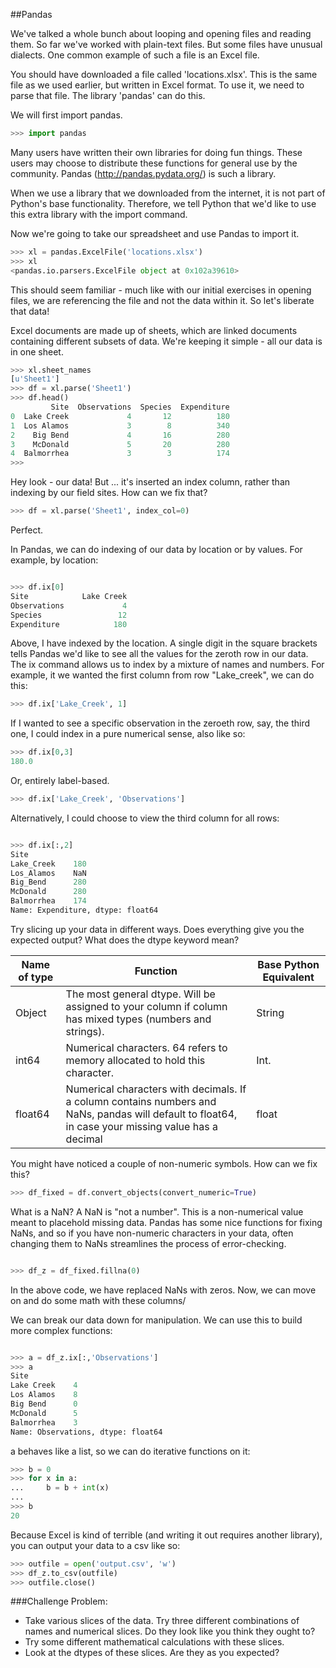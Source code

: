 ##Pandas

We've talked a whole bunch about looping and opening files and reading them. So far we've worked with plain-text files. But some files have unusual dialects. One common example of such a file is an Excel file.

You should have downloaded a file called 'locations.xlsx'. This is the same file as we used earlier, but written in Excel format. To use it, we need to parse that file. The library 'pandas' can do this.

We will first import pandas.

```python
>>> import pandas
```

Many users have written their own libraries for doing fun things. These users may choose to distribute these functions for general use by the community. Pandas (http://pandas.pydata.org/) is such a library.

When we use a library that we downloaded from the internet, it is not part of Python's base functionality. Therefore, we tell Python that we'd like to use this extra library with the import command.

Now we're going to take our spreadsheet and use Pandas to import it.

```python
>>> xl = pandas.ExcelFile('locations.xlsx')
>>> xl
<pandas.io.parsers.ExcelFile object at 0x102a39610>
```
This should seem familiar - much like with our initial exercises in opening files, we are referencing the file and not the data within it. So let's liberate that data!

Excel documents are made up of sheets, which are linked documents containing different subsets of data. We're keeping it simple - all our data is in one sheet.

```python
>>> xl.sheet_names
[u'Sheet1']
>>> df = xl.parse('Sheet1')
>>> df.head()
         Site  Observations  Species  Expenditure
0  Lake Creek             4       12          180
1  Los Alamos             3        8          340
2    Big Bend             4       16          280
3    McDonald             5       20          280
4  Balmorrhea             3        3          174
>>> 
```

Hey look - our data! But ... it's inserted an index column, rather than indexing by our field sites. How can we fix that?

```python
>>> df = xl.parse('Sheet1', index_col=0)
```

Perfect.

In Pandas, we can do indexing of our data by location or by values. For example, by location:

```python

>>> df.ix[0]
Site            Lake Creek
Observations             4
Species                 12
Expenditure            180

```

Above, I have indexed by the location. A single digit in the square brackets tells Pandas we'd like to see all the values for the zeroth row in our data. The ix command allows us to index by a mixture of names and numbers. For example, it we wanted the first column from row "Lake_creek", we can do this:

```python
>>> df.ix['Lake_Creek', 1]
```

If I wanted to see a specific observation in the zeroeth row, say, the third one, I could index in a pure numerical sense, also like so:

```python
>>> df.ix[0,3]
180.0
```

Or, entirely label-based.

```python
>>> df.ix['Lake_Creek', 'Observations']
```

Alternatively, I could choose to view the third column for all rows:

```python

>>> df.ix[:,2]
Site
Lake_Creek    180
Los_Alamos    NaN
Big_Bend      280
McDonald      280
Balmorrhea    174
Name: Expenditure, dtype: float64
```

Try slicing up your data in different ways. Does everything give you the expected output? What does the dtype keyword mean?

|Name of type | Function | Base Python Equivalent |
|------------|---------|-------------------------|
|Object | The most general dtype. Will be assigned to your column if column has mixed types (numbers and strings). | String | 
|int64 | Numerical characters. 64 refers to memory allocated to hold this character. | Int. |
| float64 | Numerical characters with decimals. If a column contains numbers and NaNs, pandas will default to float64, in case your missing value has a decimal | float |

You might have noticed a couple of non-numeric symbols. How can we fix this?

```python
>>> df_fixed = df.convert_objects(convert_numeric=True)
```

What is a NaN? A NaN is "not a number". This is a non-numerical value meant to placehold missing data. Pandas has some nice functions for fixing NaNs, and so if you have non-numeric characters in your data, often changing them to NaNs streamlines the process of error-checking.

```python

>>> df_z = df_fixed.fillna(0)
```

In the above code, we have replaced NaNs with zeros. Now, we can move on and do some math with these columns/

We can break our data down for manipulation. We can use this to build more complex functions:

```python

>>> a = df_z.ix[:,'Observations']
>>> a
Site
Lake Creek    4
Los Alamos    8
Big Bend      0
McDonald      5
Balmorrhea    3
Name: Observations, dtype: float64
```

a behaves like a list, so we can do iterative functions on it:

```python
>>> b = 0
>>> for x in a:
...     b = b + int(x)
... 
>>> b
20
```

Because Excel is kind of terrible (and writing it out requires another library), you can output your data to a csv like so:

```python
>>> outfile = open('output.csv', 'w')
>>> df_z.to_csv(outfile)
>>> outfile.close()
```


###Challenge Problem:

+ Take various slices of the data. Try three different combinations of names and numerical slices. Do they look like you think they ought to?
+ Try some different mathematical calculations with these slices.
+ Look at the dtypes of these slices. Are they as you expected?


